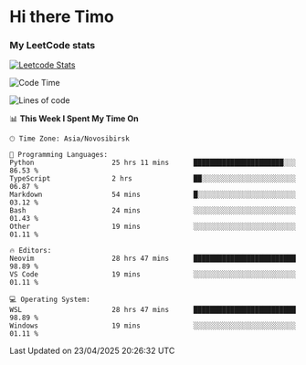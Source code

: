 # Hi there Timo
### My LeetCode stats
[![Leetcode Stats](https://leetcard.jacoblin.cool/przdtl?border=0&radius=20&ext=heatmap&theme=nord)](https://leetcode.com/przdtl)

<!--START_SECTION:waka-->
![Code Time](http://img.shields.io/badge/Code%20Time-792%20hrs%205%20mins-blue)

![Lines of code](https://img.shields.io/badge/From%20Hello%20World%20I%27ve%20Written-84.0%20thousand%20lines%20of%20code-blue)

📊 **This Week I Spent My Time On** 

```text
🕑︎ Time Zone: Asia/Novosibirsk

💬 Programming Languages: 
Python                   25 hrs 11 mins      ██████████████████████░░░   86.53 % 
TypeScript               2 hrs               ██░░░░░░░░░░░░░░░░░░░░░░░   06.87 % 
Markdown                 54 mins             █░░░░░░░░░░░░░░░░░░░░░░░░   03.12 % 
Bash                     24 mins             ░░░░░░░░░░░░░░░░░░░░░░░░░   01.43 % 
Other                    19 mins             ░░░░░░░░░░░░░░░░░░░░░░░░░   01.11 % 

🔥 Editors: 
Neovim                   28 hrs 47 mins      █████████████████████████   98.89 % 
VS Code                  19 mins             ░░░░░░░░░░░░░░░░░░░░░░░░░   01.11 % 

💻 Operating System: 
WSL                      28 hrs 47 mins      █████████████████████████   98.89 % 
Windows                  19 mins             ░░░░░░░░░░░░░░░░░░░░░░░░░   01.11 % 
```


 Last Updated on 23/04/2025 20:26:32 UTC
<!--END_SECTION:waka-->
